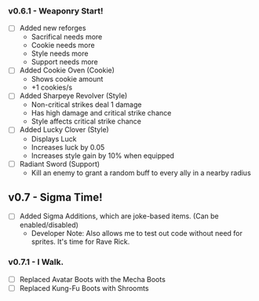 ### v0.6.1 - Weaponry Start!
- [ ] Added new reforges
    - Sacrifical needs more
    - Cookie needs more
    - Style needs more
    - Support needs more
- [ ] Added Cookie Oven (Cookie)
    - Shows cookie amount
    - +1 cookies/s
- [ ] Added Sharpeye Revolver (Style)
    - Non-critical strikes deal 1 damage
    - Has high damage and critical strike chance
    - Style affects critical strike chance
- [ ] Added Lucky Clover (Style)
    - Displays Luck
    - Increases luck by 0.05
    - Increases style gain by 10% when equipped
- [ ] Radiant Sword (Support)
    - Kill an enemy to grant a random buff to every ally in a nearby radius
## v0.7 - Sigma Time!
- [ ] Added Sigma Additions, which are joke-based items. (Can be enabled/disabled)
    - Developer Note: Also allows me to test out code without need for sprites. It's time for Rave Rick.
### v0.7.1 - I Walk.
- [ ] Replaced Avatar Boots with the Mecha Boots
- [ ] Replaced Kung-Fu Boots with Shroomts